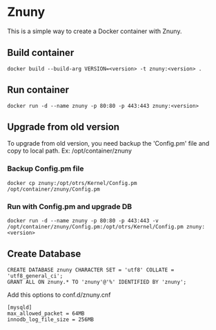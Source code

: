 # Znuny
This is a simple way to create a Docker container with Znuny.

## Build container
```
docker build --build-arg VERSION=<version> -t znuny:<version> .
```

## Run container
```
docker run -d --name znuny -p 80:80 -p 443:443 znuny:<version>
```

## Upgrade from old version
To upgrade from old version, you need backup the 'Config.pm' file and copy to local path.
Ex: /opt/container/znuny

### Backup Config.pm file
```
docker cp znuny:/opt/otrs/Kernel/Config.pm /opt/container/znuny/Config.pm
```

### Run with Config.pm and upgrade DB
```
docker run -d --name znuny -p 80:80 -p 443:443 -v /opt/container/znuny/Config.pm:/opt/otrs/Kernel/Config.pm znuny:<version>
```

## Create Database
```
CREATE DATABASE znuny CHARACTER SET = 'utf8' COLLATE = 'utf8_general_ci';
GRANT ALL ON znuny.* TO 'znuny'@'%' IDENTIFIED BY 'znuny';
```

Add this options to conf.d/znuny.cnf

```
[mysqld]
max_allowed_packet = 64MB
innodb_log_file_size = 256MB
```
